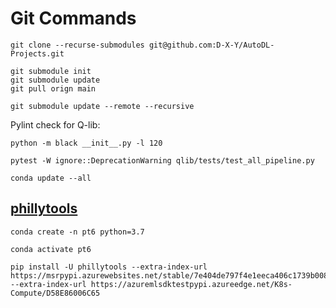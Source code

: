 # Git Commands

```
git clone --recurse-submodules git@github.com:D-X-Y/AutoDL-Projects.git

git submodule init
git submodule update
git pull orign main

git submodule update --remote --recursive
```

Pylint check for Q-lib:
```
python -m black __init__.py -l 120

pytest -W ignore::DeprecationWarning qlib/tests/test_all_pipeline.py
```


```
conda update --all
```

## [phillytools](https://phillytools.azurewebsites.net/master/get_started/2_installation.html)

```
conda create -n pt6 python=3.7

conda activate pt6

pip install -U phillytools --extra-index-url https://msrpypi.azurewebsites.net/stable/7e404de797f4e1eeca406c1739b00867 --extra-index-url https://azuremlsdktestpypi.azureedge.net/K8s-Compute/D58E86006C65
```
